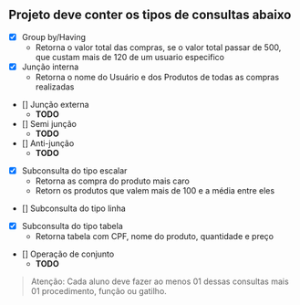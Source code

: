 ## Projeto deve conter os tipos de consultas abaixo
- [x] Group by/Having
  - Retorna o valor total das compras, se o valor total passar de 500, que custam mais de 120 de um usuario especifico
- [x] Junção interna
  - Retorna o nome do Usuário e dos Produtos de todas as compras realizadas
- [] Junção externa
  - **TODO**
- [] Semi junção
  - **TODO**
- [] Anti-junção
  - **TODO**
- [x] Subconsulta do tipo escalar
  - Retorna as compra do produto mais caro
  - Retorn os produtos que valem mais de 100 e a média entre eles
- [] Subconsulta do tipo linha
- [x] Subconsulta do tipo tabela
  -  Retorna tabela com CPF, nome do produto, quantidade e preço
- [] Operação de conjunto
  - **TODO**

> Atenção: 
    Cada aluno deve fazer ao menos 01 dessas consultas mais 01 procedimento, função ou gatilho.